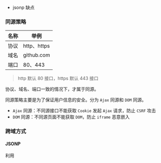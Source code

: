 - jsonp 缺点
### 同源策略

|名称|举例|
|---|---|
|协议|http、https|
|域名|github.com|
|端口|80、443|

> http 默认 80 接口，https 默认 443 接口

协议、域名、端口一致的情况下，才属于同源。

同源策略主要是为了保证用户信息的安全。分为 `Ajax` 同源和 `DOM` 同源。

- `Ajax` 同源：不同源接口不能获取 `Cookie` 发起 `Ajax` 请求，防止 `CSRF` 攻击
- `DOM` 同源：不同源页面不能获取 `DOM`，防止 `iframe` 恶意嵌入

### 跨域方式
#### JSONP
利用 <script> 标签没有跨域限制的漏洞

- Ajax 和 JSONP 都是客户端向服务端发送请求，从而获取数据的方式。但是 Ajax 属于同源策略，而 JSONP 属于非同源策略。
- 兼容性好，能解决主流浏览器跨域访问的问题。
- 仅支持 get 请求
- 不安全，可能会遭受 XSS 攻击。

#### CORS

浏览器会自动进行 `CORS` 通信，实现 `CORS` 通信的关键是后端。只要后端实现了 `CORS`，就实现了跨域。
服务端设置 `Access-Control-Allow-Origin` 就可以开启 `CORS`。

#### postMessage

解决下面的问题：
- 页面和其打开的新窗口的数据传递
- 多窗口之间消息传递
- 页面与嵌套的 iframe 消息传递
- 上面三个场景的跨域数据传递

`postMessage()` 方法允许来自不同源的脚本采用异步方式进行有限的通信，可以实现跨文本档、多窗口、跨域消息传递。

#### WebSocket

#### Node
Node 中间件

#### Nginx
使用 `Nginx` 反向代理实现跨域，是最简单的跨域方式。

只需要修改 `Nginx` 的配置即可解决跨域问题，支持所有浏览器，支持 `Session`，不需要修改任何代码，并且不会影响服务器性能。
